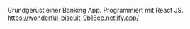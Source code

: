 Grundgerüst einer Banking App.
Programmiert mit React JS.
https://wonderful-biscuit-9b18ee.netlify.app/
